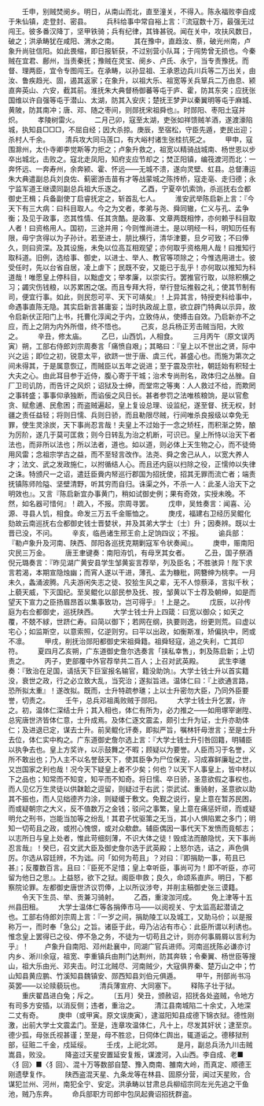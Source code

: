 <!-- { "loadSidebar": true } -->
　　壬申，别贼焚阌乡。明日，从南山而北，直至潼关，不得入。陈永福败李自成于朱仙镇，走登封、密县。
　　兵科给事中常自裕上言：『流寇数十万，最强无过闯王。彼多番汉降丁，坚甲铁骑；兵有纪律，其锋甚锐。闻在关中，攻扶风数日，破之；洪承畴犹在咸阳、渭水之南。
　　其在豫中，直趋汝、蔡，破光州南，卢象升尚驻信阳。如此畏缩，即日报斩获，不过别营小队耳；于闯势曾无损也。今秦贼在宜君、鄜州，当责秦抚；豫贼在灵宝、阌乡、卢氏、永宁，当专责豫抚。而督、理两臣，宜令专图闯王。在承畴，以孙显祖、王承恩边兵川兵等二万出关，由汝、鲁疾趋光、固，遏其返家；在象升，以祖大乐、祖宽等关兵筸兵二万由息、颍直奔英山、六安，截其前。淮抚朱大典督杨御蕃等屯于庐、霍，防其东突；应抚张国维以许自强等屯于潜山、太湖，防其入安庆；楚抚王梦尹以秦翼明等屯于麻城、黄陂，防其南冲；唐、邓、随之枣间，则郧抚宋祖舜也』。时郧阳、枣阳土寇并炽。
　　孝陵树雷火。
　　二月己卯，寇至太湖，吏张如祥馈贼羊酒，遂渡濠陷城，执知县□□□，不屈自经；因大杀掠。庚辰，至宿松，守臣先遁，吏民出迎；杀村人千余。
　　清兵攻大同马莲口，有大峪村诸生张桂抗死之。
　　甲申，寇围滁州，太仆寺卿李觉斯等力拒之；卢象升救之，祖宽以精骑战城南、杨世恩以步卒出城北，击败之。寇北走凤阳，知府支应节却之；焚正阳镇，编筏渡河而北：一奔怀远、一奔寿州，余奔颍、霍、怀远——无城不溃，遂向灵壁、虹县。总督漕运朱大典遣副总兵刘良佐、蓟密游击苗有才等战蒙城之陈抟桥，寇走亳、走归德；永宁监军道王继谟同副总兵祖大乐逐之。
　　乙酉，宁夏卒饥索饷，杀巡抚右佥都御史王楫；兵备副使丁启睿抚定之，斩首乱七人。
　　淮安武举陈启新上言：『今天下有三大病：曰科目取人。今之为文者，孝弟与尧、舜同辙，仁义与孔、孟争衡；及见于政事，恣其性情、任其贪酷。是政事、文章两既相悖，亦何赖乎科目取人者！曰资格用人。国初，三途并用；今则惟尚进士。是以明经一科，明知历任有限，毋宁贪得以为子孙计。若至进士，朋比横行，清华津要，旦夕可致；不曰俸久，则曰资深。及其设施，未免以位高互相观望；亦何取乎资格用人哉！曰推知行取科道。旧例，选给事、御史，以进士、举人、教官等项除之；今惟选用进士。彼受任时，先以台省自居，凌上虐下；民既不安，又能已于乱乎！亦何取以推知为科道哉！唯愿皇上停科目，以黜虚文；举孝廉，以崇实行。罢推官行取，以除积横之习；蠲灾伤钱粮，以苏累困之氓。而且专拜大将，举行登坛推毂之礼；使其节制有司，便宜行事。如此，则民怨可平、天下可靖矣』！上异其言，特授吏科给事中，命遇事直陈无隐。其实启新言甚庸妄；当时执政觇上意，欲立辟门特典以示异，故令启新伏正阳门上书，托曹化淳闻之于内，立致侍从，使搏击自效。乃启新亦不之应，而上之阴为内外所借，终不悟也。
　　己亥，总兵杨正芳击贼当阳，大败之。
　　辛丑，修太庙。
　　乙巳，山西饥，人相食。
　　三月丙午（原文误丙寅）朔，工部右侍郎刘宗周奏言「痛愤自艰」；其略曰：『皇上以不世出之贤，际中兴之运；即位之初，锐意太平，欲跻一世于唐、虞三代，甚盛心也。而施为第次之间未得其，于是属意恢辽，而贼臣以五年之说进；至于震及宗社，朝廷始有积轻士大夫之心。由此耳目参于近侍，腹心寄于干城；治术专尚刑名，政体归之丛脞。自厂卫司讥防，而告讦之风炽；诏狱及士绅，而堂帘之等夷：人人救过不给，而欺罔之事转盛；事事仰承独断，而谄佞之风日长。甚者参罚之法唯核粮饷，是以官愈贪、赋愈逋、民愈困；而盗贼遍起，皇上复设总理、设监纪，遂至督、抚无权，封疆之责任益轻；将则日懦、兵则日骄，而且勒限尽贼，行间唯杀良报级以幸免无罪，使生灵涂炭，天下事尚忍言哉！夫皇上不过始于一念之矫枉，而积渐之势，酿为厉阶，遂几于莫可匡救；则今日转乱为治之机断，可识已。皇上所恃以治天下者法也，而非所以法也；所以法者，道也。如以道，则必体上天生物之心，而不徒倚用风雷；念祖宗学古之益，而不至轻言改作。法尧、舜之舍己从人，以宽大养人才；法文、武之发政施仁，以拊循结人心。而且还内庭以扫除之役，正懦帅以失律之诛。特颁尺一之诏，遣廷臣賫内帑巡行郡国为招抚使，招其无罪而流亡者；端责抚镇陈师险隘、坚壁清野，听其穷而自归。诛渠之外，不杀一人：此圣人治天下之明效也』。又言『陈启新宜办事黄门，稍如试御史例；果有奇效，实授未晚。不然，如名器可惜何』！疏入，不报。宗周寻罢。
　　戊申，吴甡奏言：闻喜、沁源、寻县人饥，相食。命发三万五千金赈恤之。
　　庚戌，福建右卫经历吴鲲化劾故云南巡抚右佥都御史钱士晋婪状，并及其弟大学士〔士〕升；因奏辨。既以士晋已没，不问。
　　辛亥，临邑诸生邢王俞上足饷四议；不报。
　　谕兵部：『勒卢象升及河南、陕西、郧阳各巡抚克期剿寇军令状奏闻』。
　　庚申，赈南阳灾民三万金。
　　唐王聿键奏：南阳洊饥，有母烹其女者。
　　乙丑，国子祭酒倪元璐奏言：『昨见湖广黄安县学生邹黄妄言荐举，列及臣名；不胜骇异！陛下求言若渴，本期宣隐烛幽；而宵人遂以干进，薄孔、孟为糠秕，网簪绅为桃李。一月未久，螽涌波腾。凡夫游闲失志之徒、狡狯生风之辈，无不人惊蔡泽，言拟千秋；上藐天威，下灭国纪。至吴鲲化以部民参及抚、按，邹黄以下士荐及朝绅，如是而望天下宣力之臣扬眉昂首以集事致功，岂可得乎』！上是之。
　　戊辰，以孙传庭为右佥都御史，巡抚陕西。
　　大学士钱士升上四箴：曰宽以御众；如天之覆，不兢不絿，世跻仁寿。曰简以御下；若网在纲，执要则逸，纷更则荒。曰虚以宅心；如监斯空，以意索照，亿逆则穷。曰平以出政，如衡斯准，矫偏执中，罔或不凛。
　　甲戌，削抚治郧阳都御史宋祖舜籍。祖舜轻寇，追之失利，亡其印符。
　　夏四月乙亥朔，广东道御史詹尔选奏言「挟私幸售」，刺及陈启新；上切责之。
　　丙子，吏部覆中外官荐举共二百人；上召对武英殿。
　　武生李璡奏：『致治在足国，请括天下巨室报名输官，籍没助饷』。大学士钱士升以首实籍没，衰世之政，行之必立致大乱，当究治；遂拟旨进。温体仁曰：『上欲通言路，恐所拟太重』！遂改拟。既而，士升特疏参璡；上以士升密勿大臣，乃同外臣要誉，切责之。
　　壬午，总兵邓祖禹败贼于郧阳。
　　大学士钱士升乞罢，许之。初，温体仁深结士升；其入相也，体仁有所为，必力推之——如用塚宰谢陞、总宪唐世济皆体仁意，士升成焉。及体仁逐文震孟，颇引士升为证，士升亦助体仁；及进退已定，谋去士升。前吴鲲化讦奏，即拟严旨，嘱林钎毋泄言；至是士升去位，体仁实中构之。广东道御史詹尔选上言：『大学士钱士升引咎回籍，明辅臣以执争去也。皇上方奖许，以示鼓舞之不暇；顾疑以为要誉。人臣而习于名誉，义所不敢出也；乃人主不以名誉鼓天下，使其臣争为尸位保宠，习成寡鲜廉耻之世，又岂国家之利也哉！况今天下疑皇上者不少矣；何也？以天下人事皇上，皆中材以下之品也；知常而不知变，知平而不知奇。将日懦、卒日骄，圣意欲假之事权也，而人见亿万生灵徒以供韎韐之逗留，则疑过于右武；崇武试、重骑射，圣意欲以助其不振也，而人见绌德齐力涂，则疑缓于敷文。免觐之说行，皇上意在暂苏民困，而或疑朝宗之大义，反不值数万之金钱；驳问之事繁，皇上意在痛惩奸顽，而或疑明允之刑书，岂能当加等之纷乱！其君子忧驱策之无当，其小人惧陷累之多门；明知一切苟且之政，或拊心愧恨，或对众欷歔。辅臣偶因一事代天下发愤而竟郁志；以志所日与皇上处者，惟此苛细刻薄，不识大体之徒！毁成法而酿隐忧，天下事尚忍言哉』！癸巳，召文武大臣及御史詹尔选于武英殿；上怒尔选，诘之，声色俱厉。尔选从容廷辨，不为诎。问「如何为苟且」？对曰：『即捐助一事，苟且已甚』；反覆数百言。且曰：『臣死不足惜；皇上幸听臣，事尚可为！即不听臣，亦可留为他日之思』。上益怒，欲下之狱。阁臣申救；良久，命颂系直庐。明日，下都察院论罪。左都御史唐世济议罚俸，上以所议涉夸，并削主稿御史张三谟籍。
　　令天下生员、举、贡兼习骑射。
　　乙酉，重浚泇河成。
　　免上津等十五州县田租。
　　大学士温体仁等各捐俸市马——以阅视关、宁太监高起潜请之也。工部右侍郎刘宗周上言：『一岁之间，捐助陵工以及城工，又助马价；以是报称万一，而时奉「急公」之旨。诸臣于此，毋乃沾沾有市心：此臣所谓以利诱也。惟念皇上罢得已之役、停不急之务，不徒为一切苟且之计，则亦何事屑屑以言利为乎』！
　　卢象升自南阳、邓州赴襄中，同湖广官兵进师。河南巡抚陈必谦亦讨内乡、淅川余寇，祖宽、李重镇兵由荆门达荆州，防其奔轶；令秦翼、杨世臣等搜山，祖大乐由光、邓夹击。时江北贼尽、河南贼少，大寇俱界秦、楚万山之中；竹山知县黄应鹏、竹溪知县魏镇安、郧西知县刘伯元俱遁。
　　甲午，刑部尚书冯英罢——以论赎藐玩也。
　　清兵薄宣府、大同塞下。
　　释陈子壮于狱。
　　重庆翟昌进白兔；斥之。
　　〔五月〕癸丑，颁赦诏，招抚各处盗贼，令地方有司多方安插，以消反侧；违者，重治之。
　　清江县南城陷二十余丈，入地深二丈有奇。
　　庚申（或甲寅。原文误庚寅），逮滋阳知县成德下锦衣狱。德性刚激，出前大学士文震孟门。至是，连章攻温体仁，凡十上，尽发其奸状；逮至京。德少孤，母张氏视甚谨；至是，母不胜忿，日伺体仁舆出，辄道诟之。德移狱刑部，征赃二千金，戍延绥。
　　壬戌，上祀北郊。
　　是月，副总兵汤九川击贼嵩县，败没。
　　降盗过天星安置延安复叛，谋渡河，入山西。李自成、老■〈犭回〉■〈犭回〉、混十万等数部自楚、豫入商南、雒南大岭，而真定、顺德王刚遗孽复作。
　　陕西盗混天星、九条龙等在林县、固原分营，闻过天星败，合谋犯兰州、河州，南犯全宁、安定。洪承畴以甘肃总兵柳绍宗同左光先追之干鱼池，贼乃东奔。
　　命兵部职方司郎中包凤起賫诏招抚群盗。
